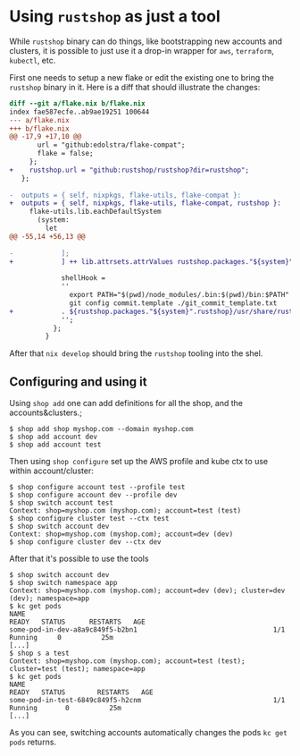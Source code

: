 # Using `rustshop` as just a tool


While `rustshop` binary can do things, like bootstrapping
new accounts and clusters, it is possible to just use it a
drop-in wrapper for `aws`, `terraform`, `kubectl`, etc.


First one needs to setup a new flake or edit the existing
one to bring the `rustshop` binary in it. Here is a
diff that should illustrate the changes:

```diff
diff --git a/flake.nix b/flake.nix
index fae587ecfe..ab9ae19251 100644
--- a/flake.nix
+++ b/flake.nix
@@ -17,9 +17,10 @@
       url = "github:edolstra/flake-compat";
       flake = false;
     };
+    rustshop.url = "github:rustshop/rustshop?dir=rustshop";
   };
 
-  outputs = { self, nixpkgs, flake-utils, flake-compat }:
+  outputs = { self, nixpkgs, flake-utils, flake-compat, rustshop }:
     flake-utils.lib.eachDefaultSystem
       (system:
         let
@@ -55,14 +56,13 @@
 
-            ];
+            ] ++ lib.attrsets.attrValues rustshop.packages."${system}";
 
             shellHook = 
             ''
               export PATH="$(pwd)/node_modules/.bin:$(pwd)/bin:$PATH"
               git config commit.template ./git_commit_template.txt
+            . ${rustshop.packages."${system}".rustshop}/usr/share/rustshop/shell-hook.sh
             '';
           };
         }
```

After that `nix develop` should bring the `rustshop` tooling into the shel.

## Configuring and using it


Using `shop add` one can add definitions for all the shop,
and the accounts&clusters.;

```
$ shop add shop myshop.com --domain myshop.com
$ shop add account dev
$ shop add account test
```

Then using `shop configure` set up the AWS profile
and kube ctx to use within account/cluster:

```
$ shop configure account test --profile test
$ shop configure account dev --profile dev 
$ shop switch account test
Context: shop=myshop.com (myshop.com); account=test (test)
$ shop configure cluster test --ctx test
$ shop switch account dev
Context: shop=myshop.com (myshop.com); account=dev (dev)
$ shop configure cluster dev --ctx dev
```

After that it's possible to use the tools 

```
$ shop switch account dev
$ shop switch namespace app
Context: shop=myshop.com (myshop.com); account=dev (dev); cluster=dev (dev); namespace=app
$ kc get pods
NAME                                                              READY   STATUS      RESTARTS   AGE
some-pod-in-dev-a8a9c849f5-b2bn1                                  1/1     Running     0          25m
[...]
$ shop s a test
Context: shop=myshop.com (myshop.com); account=test (test); cluster=test (test); namespace=app
$ kc get pods
NAME                                                              READY   STATUS        RESTARTS   AGE
some-pod-in-test-6849c849f5-h2cnm                                 1/1     Running       0          25m
[...]
```

As you can see, switching accounts automatically changes the pods `kc get pods` returns.
